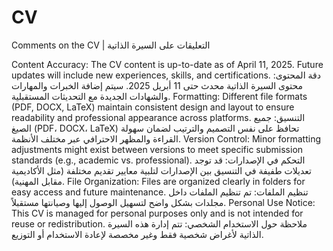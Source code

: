 # CV
Comments on the CV | التعليقات على السيرة الذاتية

Content Accuracy:
The CV content is up-to-date as of April 11, 2025. Future updates will include new experiences, skills, and certifications.
دقة المحتوى:
محتوى السيرة الذاتية محدث حتى 11 أبريل 2025. سيتم إضافة الخبرات والمهارات والشهادات الجديدة مع التحديثات المستقبلية.
Formatting:
Different file formats (PDF, DOCX, LaTeX) maintain consistent design and layout to ensure readability and professional appearance across platforms.
التنسيق:
جميع الصيغ (PDF، DOCX، LaTeX) تحافظ على نفس التصميم والترتيب لضمان سهولة القراءة والمظهر الاحترافي عبر مختلف الأنظمة.
Version Control:
Minor formatting adjustments might exist between versions to meet specific submission standards (e.g., academic vs. professional).
التحكم في الإصدارات:
قد توجد تعديلات طفيفة في التنسيق بين الإصدارات لتلبية معايير تقديم مختلفة (مثل الأكاديمية مقابل المهنية).
File Organization:
Files are organized clearly in folders for easy access and future maintenance.
تنظيم الملفات:
تم تنظيم الملفات داخل مجلدات بشكل واضح لتسهيل الوصول إليها وصيانتها مستقبلاً.
Personal Use Notice:
This CV is managed for personal purposes only and is not intended for reuse or redistribution.
ملاحظة حول الاستخدام الشخصي:
تتم إدارة هذه السيرة الذاتية لأغراض شخصية فقط وغير مخصصة لإعادة الاستخدام أو التوزيع.


